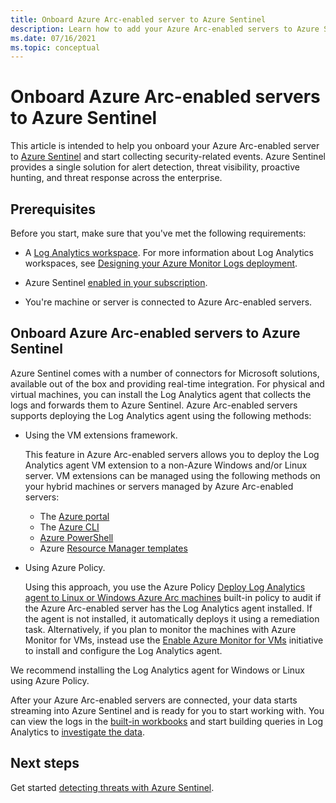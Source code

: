```yaml
---
title: Onboard Azure Arc-enabled server to Azure Sentinel
description: Learn how to add your Azure Arc-enabled servers to Azure Sentinel and proactively monitor their security status.
ms.date: 07/16/2021
ms.topic: conceptual
---
```


# Onboard Azure Arc-enabled servers to Azure Sentinel

This article is intended to help you onboard your Azure Arc-enabled server to [Azure Sentinel](../../sentinel/overview.md) and start collecting security-related events. Azure Sentinel provides a single solution for alert detection, threat visibility, proactive hunting, and threat response across the enterprise.

## Prerequisites

Before you start, make sure that you've met the following requirements:

- A [Log Analytics workspace](../../azure-monitor/logs/data-platform-logs.md). For more information about Log Analytics workspaces, see [Designing your Azure Monitor Logs deployment](../../azure-monitor/logs/design-logs-deployment.md).

- Azure Sentinel [enabled in your subscription](../../sentinel/quickstart-onboard.md).

- You're machine or server is connected to Azure Arc-enabled servers.

## Onboard Azure Arc-enabled servers to Azure Sentinel

Azure Sentinel comes with a number of connectors for Microsoft solutions, available out of the box and providing real-time integration. For physical and virtual machines, you can install the Log Analytics agent that collects the logs and forwards them to Azure Sentinel. Azure Arc-enabled servers supports deploying the Log Analytics agent using the following methods:

- Using the VM extensions framework.

    This feature in Azure Arc-enabled servers allows you to deploy the Log Analytics agent VM extension to a non-Azure Windows and/or Linux server. VM extensions can be managed using the following methods on your hybrid machines or servers managed by Azure Arc-enabled servers:

    - The [Azure portal](manage-vm-extensions-portal.md)
    - The [Azure CLI](manage-vm-extensions-cli.md)
    - [Azure PowerShell](manage-vm-extensions-powershell.md)
    - Azure [Resource Manager templates](manage-vm-extensions-template.md)

- Using Azure Policy.

    Using this approach, you use the Azure Policy [Deploy Log Analytics agent to Linux or Windows Azure Arc machines](../../governance/policy/samples/built-in-policies.md#monitoring) built-in policy to audit if the Azure Arc-enabled server has the Log Analytics agent installed. If the agent is not installed, it automatically deploys it using a remediation task. Alternatively, if you plan to monitor the machines with Azure Monitor for VMs, instead use the [Enable Azure Monitor for VMs](../../governance/policy/samples/built-in-initiatives.md#monitoring) initiative to install and configure the Log Analytics agent.

We recommend installing the Log Analytics agent for Windows or Linux using Azure Policy.

After your Azure Arc-enabled servers are connected, your data starts streaming into Azure Sentinel and is ready for you to start working with. You can view the logs in the [built-in workbooks](../../sentinel/quickstart-get-visibility.md) and start building queries in Log Analytics to [investigate the data](../../sentinel/tutorial-investigate-cases.md).

## Next steps

Get started [detecting threats with Azure Sentinel](../../sentinel/tutorial-detect-threats-built-in.md).
